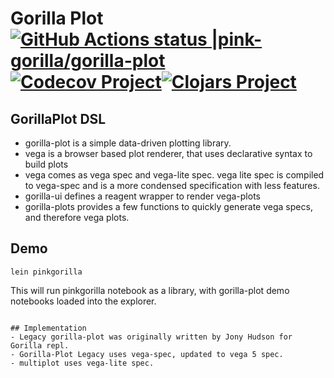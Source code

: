 # Gorilla Plot [![GitHub Actions status |pink-gorilla/gorilla-plot](https://github.com/pink-gorilla/gorilla-plot/workflows/CI/badge.svg)](https://github.com/pink-gorilla/gorilla-plot/actions?workflow=CI)[![Codecov Project](https://codecov.io/gh/pink-gorilla/gorilla-plot/branch/master/graph/badge.svg)](https://codecov.io/gh/pink-gorilla/gorilla-plot)[![Clojars Project](https://img.shields.io/clojars/v/org.pinkgorilla/gorilla-plot.svg)](https://clojars.org/org.pinkgorilla/gorilla-plot)

## GorillaPlot DSL
- gorilla-plot is a simple data-driven plotting library.
- vega is a browser based plot renderer, that uses declarative syntax to build plots
- vega comes as vega spec and vega-lite spec. vega lite spec is compiled to vega-spec 
and is a more condensed specification with less features.
- gorilla-ui defines a reagent wrapper to render vega-plots
- gorilla-plots provides a few functions to quickly generate vega specs, and
  therefore vega plots.

## Demo

```
lein pinkgorilla
```

This will run pinkgorilla notebook as a library, with gorilla-plot demo notebooks 
loaded into the explorer.

```

## Implementation
- Legacy gorilla-plot was originally written by Jony Hudson for Gorilla repl.
- Gorilla-Plot Legacy uses vega-spec, updated to vega 5 spec.
- multiplot uses vega-lite spec.



